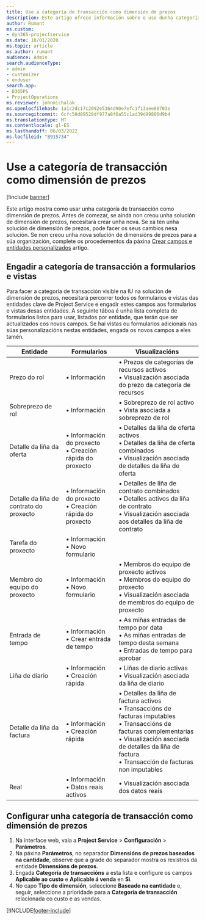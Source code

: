 ```yaml
---
title: Use a categoría de transacción como dimensión de prezos
description: Este artigo ofrece información sobre o uso dunha categoría de transacción como dimensión de prezos.
author: Rumant
ms.custom:
- dyn365-projectservice
ms.date: 10/01/2020
ms.topic: article
ms.author: rumant
audience: Admin
search.audienceType:
- admin
- customizer
- enduser
search.app:
- D365PS
- ProjectOperations
ms.reviewer: johnmichalak
ms.openlocfilehash: 1a1c2dc17c2092e5364d90e7efc1f13aee80703e
ms.sourcegitcommit: 6cfc50d89528df977a8f6a55c1ad39d99800d9b4
ms.translationtype: MT
ms.contentlocale: gl-ES
ms.lasthandoff: 06/03/2022
ms.locfileid: "8915734"
---
```

# <a name="use-transaction-category-as-a-pricing-dimension"></a>Use a categoría de transacción como dimensión de prezos

[!include [banner](../includes/psa-now-project-operations.md)]

Este artigo mostra como usar unha categoría de transacción como dimensión de prezos. Antes de comezar, se aínda non creou unha solución de dimensión de prezos, necesitará crear unha nova. Se xa ten unha solución de dimensión de prezos, pode facer os seus cambios nesa solución. Se non creou unha nova solución de dimensións de prezos para a súa organización, complete os procedementos da páxina [Crear campos e entidades personalizados](create-custom-fields-entities.md) artigo.

## <a name="add-transaction-category-to-forms-and-views"></a>Engadir a categoría de transacción a formularios e vistas
Para facer a categoría de transacción visible na IU na solución de dimensión de prezos, necesitará percorrer todos os formularios e vistas das entidades clave de Project Service e engadir estes campos aos formularios e vistas desas entidades.
A seguinte táboa é unha lista completa de formularios listos para usar, listados por entidade, que terán que ser actualizados cos novos campos. Se hai vistas ou formularios adicionais nas súas personalizacións nestas entidades, engada os novos campos a eles tamén.

|  Entidade        | Formularios     |Visualizacións        |
| ------------------------------|---------------------------------|----------------------------------|
|  Prezo do rol|• Información |• Prezos de categorías de recursos activos<br> • Visualización asociada do prezo da categoría de recursos|
|  Sobreprezo de rol|• Información|• Sobreprezo de rol activo<br>• Vista asociada a sobreprezo de rol|
|  Detalle da liña da oferta|• Información do proxecto<br>• Creación rápida do proxecto|• Detalles da liña de oferta activos<br>• Detalles da liña de oferta combinados<br>• Visualización asociada de detalles da liña de oferta|
|  Detalle da liña de contrato do proxecto|• Información do proxecto<br>• Creación rápida do proxecto|• Detalles de liña de contrato combinados<br>• Detalles activos da liña de contrato<br>• Visualización asociada aos detalles da liña de contrato|
|  Tarefa do proxecto|• Información<br>• Novo formulario||
|  Membro do equipo do proxecto|• Información<br>• Novo formulario|• Membros do equipo de proxecto activos<br>• Membros do equipo do proxecto<br>• Visualización asociada de membros do equipo de proxecto|
|  Entrada de tempo|• Información<br>• Crear entrada de tempo|• As miñas entradas de tempo por data<br>• As miñas entradas de tempo desta semana<br>• Entradas de tempo para aprobar|
|  Liña de diario|• Información<br>• Creación rápida|• Liñas de diario activas<br>• Visualización asociada da liña de diario|
|  Detalle da liña da factura|• Información<br>• Creación rápida|• Detalles da liña de factura activos<br>• Transaccións de facturas imputables<br>• Transaccións de facturas complementarias<br>• Visualización asociada de detalles da liña de factura<br>• Transacción de facturas non imputables|
|  Real|• Información<br>• Datos reais activos|• Visualización asociada dos datos reais|

## <a name="set-up-transaction-category-as-a-pricing-dimension"></a>Configurar unha categoría de transacción como dimensión de prezos

1. Na interface web, vaia a **Project Service** > **Configuración** > **Parámetros**. 
2. Na páxina **Parámetros**, no separador **Dimensións de prezos baseados na cantidade**, observe que a grade do separador mostra os rexistros da entidade **Dimensións de prezos**.
3. Engada **Categoría de transaccións** a esta lista e configure os campos **Aplicable ao custo** e **Aplicable á venda** en **Si**.
4. No capo **Tipo de dimensión**, seleccione **Baseado na cantidade** e, seguir, seleccione a prioridade para a **Categoría de transacción** relacionada co custo e as vendas.


[!INCLUDE[footer-include](../includes/footer-banner.md)]
